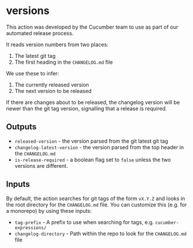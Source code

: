 # versions

This action was developed by the Cucumber team to use as part of our automated release process.

It reads version numbers from two places:

1) The latest git tag
2) The first heading in the `CHANGELOG.md` file

We use these to infer:

1) The currently released version
2) The next version to be released

If there are changes about to be released, the changelog version will be newer than the git tag version, signalling that a release is required.

## Outputs

* `released-version` - the version parsed from the git latest git tag
* `changelog-latest-version` - the version parsed from the top header in the `CHANGELOG.md`
* `is-release-required` - a boolean flag set to `false` unless the two versions are different.

## Inputs

By default, the action searches for git tags of the form `vX.Y.Z` and looks in the root directory for the `CHANGELOG.md` file. You can customize this (e.g. for a monorepo) by using these inputs:

* `tag-prefix` - A prefix to use when searching for tags, e.g. `cucumber-expressions/`
* `changelog-directory` - Path within the repo to look for the `CHANGELOG.md` file
